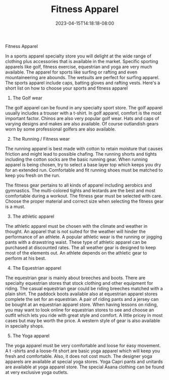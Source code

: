﻿---
title: "Fitness Apparel"
date: 2023-04-15T14:18:18-08:00
description: "Fitness Tips for Web Success"
featured_image: "/images/Fitness.jpg"
tags: ["Fitness"]
---

Fitness Apparel


In a sports apparel specialty store you will delight at the wide range of clothing plus accessories that is available in the market. Specific sporting apparels like golf, fitness exercise, equestrian and yoga are very much available. The apparel for sports like surfing or rafting and even mountaineering are abounds. The wetsuits are perfect for surfing apparel. The sports apparel include caps, batting gloves and rafting vests. Here's a short list on how to choose your sports and fitness apparel

1. The Golf wear


The golf apparel can be found in any specialty sport store. The golf apparel usually includes a trouser with a t-shirt. In golf apparel, comfort is the most important factor. Chinos are also very popular golf wear. Hats and caps of varying designs and makes are also available. Of course outlandish gears worn by some professional golfers are also available.

2. The Running / Fitness wear

The running apparel is best made with cotton to retain moisture that causes friction and might lead to possible chafing. The running shorts and tights including the cotton socks are the basic running gear.  When running apparel is being chosen, try to select a base layer top which keeps you dry for an extended run. Comfortable and fit running shoes must be matched to keep you fresh on the run.

The fitness gear pertains to all kinds of apparel including aerobics and gymnastics. The multi-colored tights and leotards are the best and most comfortable during a workout. The fitness gear must be selected with care. Choose the proper material and correct size when selecting the fitness gear is a must.

3. The athletic apparel


The athletic apparel must be chosen with the climate and weather in thought. An apparel that is not suited for the weather will hinder the performance of an athlete. A popular athletic wear is the running or jogging pants with a drawstring waist. These type of athletic apparel can be purchased at discounted rates. The all weather gear is designed to keep most of the elements out. An athlete depends on the athletic gear to perform at his best.

4. The Equestrian apparel

The equestrian gear is mainly about breeches and boots. There are specialty equestrian stores that stock clothing and other equipment for riding. The casual equestrian gear could be riding breeches matched with a plain shirt. The paddock boots available also at equestrian apparel stores complete the set for an equestrian. A pair of riding pants and a jersey can be bought at an equestrian apparel store. When having lessons on riding, you may want to look online for equestrian stores to see and choose an outfit which lets you ride with great style and comfort. A little pricey in most cases but may be worth the price. A western style of gear is also available in specialty shops.

5. The Yoga apparel

The yoga apparel must be very comfortable and loose for easy movement. A t -shirts and a loose-fit short are basic yoga apparel which will keep you fresh and comfortable. Also, it does not cost much. The designer yoga apparels are available at special yoga stores. Yoga Capri pants and unitards are available at yoga apparel store. The special Asana clothing can be found at very exclusive yoga outlets.


